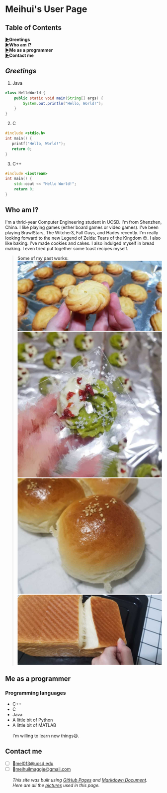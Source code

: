 # Meihui's User Page
## Table of Contents
[▶️](#greetings)**Greetings**
\
[▶️](#who-am-i)**Who am I?**
\
[▶️](#me-as-a-programmer)**Me as a programmer**
\
[▶️](#contact-me)**Contact me**

## **_Greetings_**
1. Java
```java
class HelloWorld {
    public static void main(String[] args) {
        System.out.println("Hello, World!"); 
    }
}
```
2. C
```c
#include <stdio.h>
int main() {
   printf("Hello, World!");
   return 0;
}
```
3. C++
```c++
#include <iostream>
int main() {
    std::cout << "Hello World!";
    return 0;
}
```
## Who am I?
I'm a thrid-year Computer Engineering student in UCSD. I'm from Shenzhen, China. I like playing games (either board games or video games). I've been playing BrawlStars, The Witcher3, Fall Guys, and Hades recently. I'm really looking forward to the new Legend of Zelda: Tears of the Kingdom 😊. I also like baking. I've made cookies and cakes. I also indulged myself in bread making. I even tried put together some toast recipes myself.
> **Some of my past works:**
![Butter Cookies](/imgs/cookie1.jpeg)
![Matcha Cookies](/imgs/cookie2.jpg)
![Red Bean Bread](/imgs/bread1.jpeg)
![Toast](/imgs/toast.jpeg)

## Me as a programmer
### Programming languages
- C++
- C
- Java
- A little bit of Python
- A little bit of MATLAB
\
\
I'm willing to learn new things😃.

## Contact me
- [ ] 📧mel013@ucsd.edu
- [ ] 📧meihuilmaggie@gmail.com
\
\
_This site was built using [GitHub Pages](https://pages.github.com/) and [Markdown Document](https://docs.github.com/en/get-started/writing-on-github/getting-started-with-writing-and-formatting-on-github/basic-writing-and-formatting-syntax#section-links)._
\
_Here are all the [pictures](/imgs) used in this page._
